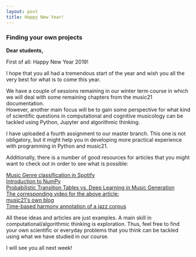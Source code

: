 ```yaml
---
layout: post
title: Happy New Year!
---
```


### Finding your own projects


**Dear students,**

First of all: Happy New Year 2019!  
  
I hope that you all had a tremendous start of the year and wish you all the very best for what is to come this year.  
  
We have a couple of sessions remaining in our winter term course in which we will deal with some remaining chapters from the music21 documentation.  
However, another main focus will be to gain some perspective for what kind of scientific questions in computational and cognitive musicology can be tackled using Python, Jupyter and algorithmic thinking.  
  
I have uploaded a fourth assignment to our master branch. This one is not obligatory, but it might help you in developing more practical experience with programming in Python and music21.  
  
Additionally, there is a number of good resources for articles that you might want to check out in order to see what is possible:  
  
[Music Genre classification in Spotify](https://towardsdatascience.com/music-genre-classification-with-python-c714d032f0d8)  
[Introduction to NumPy](https://towardsdatascience.com/numpy-guide-for-people-in-a-hurry-22232699259f)  
[Probabilistic Transition Tables vs. Deep Learning in Music Generation](https://towardsdatascience.com/making-music-when-simple-probabilities-outperform-deep-learning-75f4ee1b8e69)  
[The corresponding video for the above article:](https://www.youtube.com/watch?v=WeU5xzsqPmk&t=13s)  
[music21's own blog](https://music21-mit.blogspot.com/2016/07/using-music21-for-jazz-improv-and-study.html)  
[Time-based harmony annotation of a jazz corpus](http://ismir2018.ircam.fr/doc/pdfs/206_Paper.pdf) 

 
All these ideas and articles are just examples. A main skill in computational/algorithmic thinking is exploration. Thus, feel free to find your own scientific or everyday problems that you think can be tackled using what we have studied in our course.  
  
I will see you all next week!
